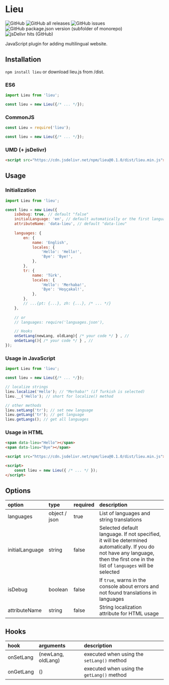 # Lieu
![GitHub](https://img.shields.io/github/license/LeadrateMSK/lieu)
![GitHub all releases](https://img.shields.io/github/downloads/LeadrateMSK/lieu/total)
![GitHub issues](https://img.shields.io/github/issues/LeadrateMSK/lieu)
![GitHub package.json version (subfolder of monorepo)](https://img.shields.io/github/package-json/v/LeadrateMSK/lieu)
![jsDelivr hits (GitHub)](https://img.shields.io/jsdelivr/gh/hm/LeadrateMSK/lieu)

JavaScript plugin for adding multilingual website.

## Installation
`npm install lieu` or download lieu.js from /dist.

### ES6
```javascript
import Lieu from 'lieu';

const lieu = new Lieu({/* ... */});
```

### CommonJS
```javascript
const Lieu = require('lieu');

const lieu = new Lieu({/* ... */});
```

### UMD (+ jsDelivr)
```html
<script src="https://cdn.jsdelivr.net/npm/lieu@0.1.0/dist/lieu.min.js"></script>
```

## Usage
### Initialization
```javascript
import Lieu from 'lieu';

const lieu = new Lieu({
    isDebug: true, // default "false"
    initialLanguage: 'en', // default automatically or the first language in the list
    attributeName: 'data-lieu', // default "data-lieu"
    
    languages: {
        en: {
            name: 'English',
            locales: {
                'Hello': 'Hello!',
                'Bye': 'Bye!',
            },
        },
        tr: {
            name: 'Türk',
            locales: {
                'Hello': 'Merhaba!',
                'Bye': 'Hoşçakal!',
            },
        },
        // ...{pt: {...}, zh: {...}, /* ... */}
    }, 
    
    // or
    // languages: require('languages.json'),

    // Hooks
    onSetLang(newLang, oldLang){ /* your code */ } , // 
    onGetLang(){ /* your code */ } , // 
});
```

### Usage in JavaScript
```javascript
import Lieu from 'lieu';

const lieu = new Lieu({/* ... */});

// localize strings
lieu.localize('Hello'); // "Merhaba!" (if Turkish is selected)
lieu.__('Hello'); // short for localize() method

// other methods
lieu.setLang('tr'); // set new language
lieu.getLang('tr'); // get language
lieu.getLangs(); // get all languages
```

### Usage in HTML
```html
<span data-lieu="Hello"></span>
<span data-lieu="Bye"></span>

<script src="https://cdn.jsdelivr.net/npm/lieu@0.1.0/dist/lieu.min.js"></script>

<script>
    const lieu = new Lieu({ /* ... */ });
</script>
```

## Options
| option  | type  | required  | description  |
| :------------ | :------------ | :------------ | :------------ |
| languages  | object / json  | true  | List of languages and string translations  |
| initialLanguage  | string  | false  |  Selected default language. If not specified, it will be determined automatically. If you do not have any language, then the first one in the list of `languages` will be selected |
|  isDebug | boolean  | false  | If `true`, warns in the console about errors and not found translations in languages  |
| attributeName  | string  | false  | String localization attribute for HTML usage  |

## Hooks
| hook  | arguments  | description  |
| :------------ | :------------ | :------------ |
| onSetLang  | (newLang, oldLang)  | executed when using the `setLang()` method  |
| onGetLang  | () |  executed when using the `getLang()` method |

